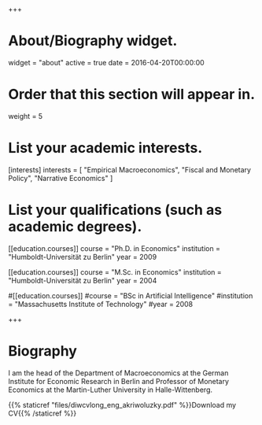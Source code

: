 +++
# About/Biography widget.
widget = "about"
active = true
date = 2016-04-20T00:00:00

# Order that this section will appear in.
weight = 5

# List your academic interests.
[interests]
  interests = [
    "Empirical Macroeconomics",
    "Fiscal and Monetary Policy",
    "Narrative Economics"
  ]

# List your qualifications (such as academic degrees).
[[education.courses]]
  course = "Ph.D. in Economics"
  institution = "Humboldt-Universität zu Berlin"
  year = 2009

[[education.courses]]
  course = "M.Sc. in Economics"
  institution = "Humboldt-Universität zu Berlin"
  year = 2004

#[[education.courses]]
  #course = "BSc in Artificial Intelligence"
  #institution = "Massachusetts Institute of Technology"
  #year = 2008
 
+++

# Biography
I am the head of the Department of Macroeconomics at the German Institute for Economic Research in Berlin and Professor of Monetary Economics at the Martin-Luther University in Halle-Wittenberg. 

{{% staticref "files/diwcvlong_eng_akriwoluzky.pdf" %}}Download my CV{{% /staticref %}}
